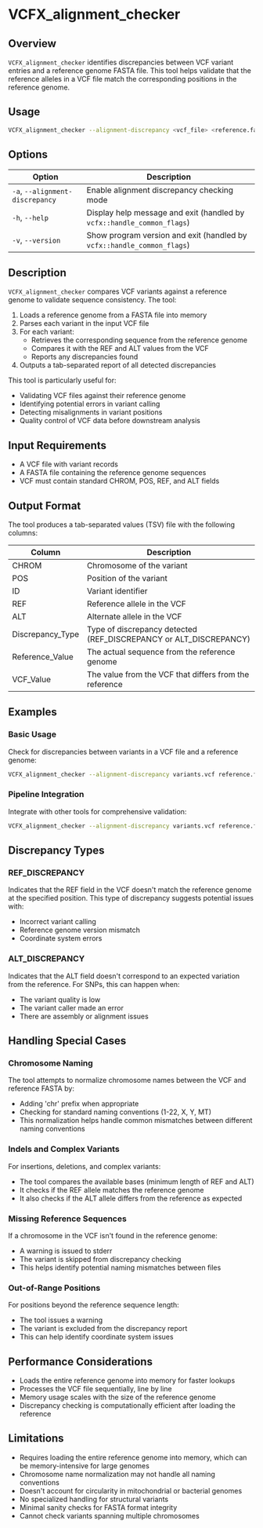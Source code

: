 # VCFX_alignment_checker

## Overview
`VCFX_alignment_checker` identifies discrepancies between VCF variant entries and a reference genome FASTA file. This tool helps validate that the reference alleles in a VCF file match the corresponding positions in the reference genome.

## Usage
```bash
VCFX_alignment_checker --alignment-discrepancy <vcf_file> <reference.fasta> > discrepancies.txt
```

## Options
| Option | Description |
|--------|-------------|
| `-a`, `--alignment-discrepancy` | Enable alignment discrepancy checking mode |
| `-h`, `--help` | Display help message and exit (handled by `vcfx::handle_common_flags`) |
| `-v`, `--version` | Show program version and exit (handled by `vcfx::handle_common_flags`) |

## Description
`VCFX_alignment_checker` compares VCF variants against a reference genome to validate sequence consistency. The tool:

1. Loads a reference genome from a FASTA file into memory
2. Parses each variant in the input VCF file
3. For each variant:
   - Retrieves the corresponding sequence from the reference genome
   - Compares it with the REF and ALT values from the VCF
   - Reports any discrepancies found
4. Outputs a tab-separated report of all detected discrepancies

This tool is particularly useful for:
- Validating VCF files against their reference genome
- Identifying potential errors in variant calling
- Detecting misalignments in variant positions
- Quality control of VCF data before downstream analysis

## Input Requirements
- A VCF file with variant records
- A FASTA file containing the reference genome sequences
- VCF must contain standard CHROM, POS, REF, and ALT fields

## Output Format
The tool produces a tab-separated values (TSV) file with the following columns:

| Column | Description |
|--------|-------------|
| CHROM | Chromosome of the variant |
| POS | Position of the variant |
| ID | Variant identifier |
| REF | Reference allele in the VCF |
| ALT | Alternate allele in the VCF |
| Discrepancy_Type | Type of discrepancy detected (REF_DISCREPANCY or ALT_DISCREPANCY) |
| Reference_Value | The actual sequence from the reference genome |
| VCF_Value | The value from the VCF that differs from the reference |

## Examples

### Basic Usage
Check for discrepancies between variants in a VCF file and a reference genome:
```bash
VCFX_alignment_checker --alignment-discrepancy variants.vcf reference.fa > discrepancies.txt
```

### Pipeline Integration
Integrate with other tools for comprehensive validation:
```bash
VCFX_alignment_checker --alignment-discrepancy variants.vcf reference.fa | grep "REF_DISCREPANCY" > ref_errors.tsv
```

## Discrepancy Types

### REF_DISCREPANCY
Indicates that the REF field in the VCF doesn't match the reference genome at the specified position. This type of discrepancy suggests potential issues with:
- Incorrect variant calling
- Reference genome version mismatch
- Coordinate system errors

### ALT_DISCREPANCY
Indicates that the ALT field doesn't correspond to an expected variation from the reference. For SNPs, this can happen when:
- The variant quality is low
- The variant caller made an error
- There are assembly or alignment issues

## Handling Special Cases

### Chromosome Naming
The tool attempts to normalize chromosome names between the VCF and reference FASTA by:
- Adding 'chr' prefix when appropriate
- Checking for standard naming conventions (1-22, X, Y, MT)
- This normalization helps handle common mismatches between different naming conventions

### Indels and Complex Variants
For insertions, deletions, and complex variants:
- The tool compares the available bases (minimum length of REF and ALT)
- It checks if the REF allele matches the reference genome
- It also checks if the ALT allele differs from the reference as expected

### Missing Reference Sequences
If a chromosome in the VCF isn't found in the reference genome:
- A warning is issued to stderr
- The variant is skipped from discrepancy checking
- This helps identify potential naming mismatches between files

### Out-of-Range Positions
For positions beyond the reference sequence length:
- The tool issues a warning
- The variant is excluded from the discrepancy report
- This can help identify coordinate system issues

## Performance Considerations
- Loads the entire reference genome into memory for faster lookups
- Processes the VCF file sequentially, line by line
- Memory usage scales with the size of the reference genome
- Discrepancy checking is computationally efficient after loading the reference

## Limitations
- Requires loading the entire reference genome into memory, which can be memory-intensive for large genomes
- Chromosome name normalization may not handle all naming conventions
- Doesn't account for circularity in mitochondrial or bacterial genomes
- No specialized handling for structural variants
- Minimal sanity checks for FASTA format integrity
- Cannot check variants spanning multiple chromosomes 
